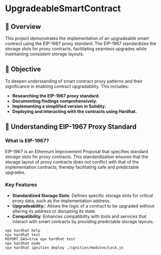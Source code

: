 # UpgradeableSmartContract

## 📌 Overview

This project demonstrates the implementation of an upgradeable smart contract using the EIP-1967 proxy standard. The EIP-1967 standardizes the storage slots for proxy contracts, facilitating seamless upgrades while maintaining consistent storage layouts.

## 🎯 Objective
To deepen understanding of smart contract proxy patterns and their significance in enabling contract upgradability. This includes:

- **Researching the EIP-1967 proxy standard.**
- **Documenting findings comprehensively.**
- **Implementing a simplified version in Solidity.**
- **Deploying and interacting with the contracts using Hardhat.**

## 🧠 Understanding EIP-1967 Proxy Standard
### What is EIP-1967?

EIP-1967 is an Ethereum Improvement Proposal that specifies standard storage slots for proxy contracts. This standardization ensures that the storage layout of proxy contracts does not conflict with that of the implementation contracts, thereby facilitating safe and predictable upgrades.

### Key Features

- **Standardized Storage Slots**: Defines specific storage slots for critical proxy data, such as the implementation address.
- **Upgradeability:**: Allows the logic of a contract to be upgraded without altering its address or disrupting its state.
- **Compatibility**: Enhances compatibility with tools and services that interact with smart contracts by providing predictable storage layouts.

```shell
npx hardhat help
npx hardhat test
REPORT_GAS=true npx hardhat test
npx hardhat node
npx hardhat ignition deploy ./ignition/modules/Lock.js
```
